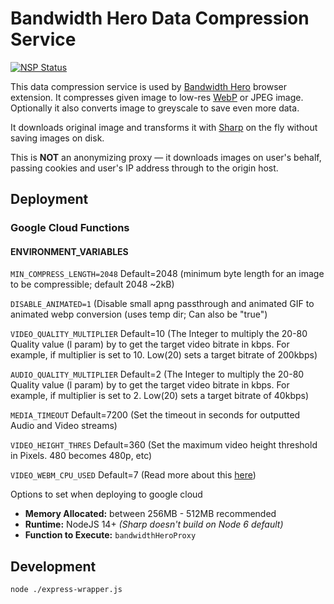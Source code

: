 # Bandwidth Hero Data Compression Service

[![NSP Status](https://nodesecurity.io/orgs/bandwidth-hero/projects/1f035cf0-00f2-43db-9bc0-8e39adb24642/badge)](https://nodesecurity.io/orgs/bandwidth-hero/projects/1f035cf0-00f2-43db-9bc0-8e39adb24642)

This data compression service is used by
[Bandwidth Hero](https://github.com/ayastreb/bandwidth-hero) browser extension. It compresses given
image to low-res [WebP](https://developers.google.com/speed/webp/) or JPEG image. Optionally it also
converts image to greyscale to save even more data.

It downloads original image and transforms it with [Sharp](https://github.com/lovell/sharp) on the
fly without saving images on disk.

This is **NOT** an anonymizing proxy &mdash; it downloads images on user's behalf, passing cookies
and user's IP address through to the origin host.

## Deployment

### Google Cloud Functions
#### ENVIRONMENT_VARIABLES
`MIN_COMPRESS_LENGTH=2048` Default=2048 (minimum byte length for an image to be compressible; default 2048 ~2kB) 

`DISABLE_ANIMATED=1` (Disable small apng passthrough and animated GIF to animated webp conversion (uses temp dir; Can also be "true") 

`VIDEO_QUALITY_MULTIPLIER` Default=10 (The Integer to multiply the 20-80 Quality value (l param) by to get the target video bitrate in kbps. 
For example, if multiplier is set to 10. Low(20) sets a target bitrate of 200kbps) 

`AUDIO_QUALITY_MULTIPLIER` Default=2 (The Integer to multiply the 20-80 Quality value (l param) by to get the target video bitrate in kbps. 
For example, if multiplier is set to 2. Low(20) sets a target bitrate of 40kbps) 

`MEDIA_TIMEOUT` Default=7200 (Set the timeout in seconds for outputted Audio and Video streams) 

`VIDEO_HEIGHT_THRES` Default=360 (Set the maximum video height threshold in Pixels. 480 becomes 480p, etc) 

`VIDEO_WEBM_CPU_USED` Default=7 (Read more about this [here](https://trac.ffmpeg.org/wiki/Encode/VP9#CPUUtilizationSpeed)) 


Options to set when deploying to google cloud
- **Memory Allocated:** between 256MB - 512MB recommended
- **Runtime:** NodeJS 14+ _(Sharp doesn't build on Node 6 default)_
- **Function to Execute:** `bandwidthHeroProxy`

## Development
`node ./express-wrapper.js`
